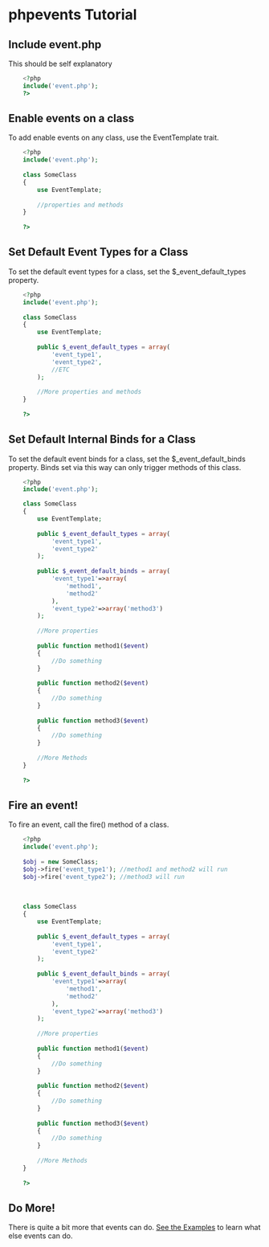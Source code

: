 phpevents Tutorial
==================

Include event.php
-----------------

This should be self explanatory

```php
    <?php
    include('event.php');
    ?>
```

Enable events on a class
------------------------

To add enable events on any class, use the EventTemplate trait.

```php
    <?php
    include('event.php');
    
    class SomeClass
    {
        use EventTemplate;
        
        //properties and methods
    }
    
    ?>
```

Set Default Event Types for a Class
-------------------------------------

To set the default event types for a class, set the $_event_default_types property.

```php
    <?php
    include('event.php');
    
    class SomeClass
    {
        use EventTemplate;
        
        public $_event_default_types = array(
            'event_type1',
            'event_type2',
            //ETC
        );
        
        //More properties and methods
    }
    
    ?>
```

Set Default Internal Binds for a Class
-----------------------------

To set the default event binds for a class, set the $_event_default_binds property. Binds set via this way can only trigger methods of this class.

```php
    <?php
    include('event.php');

    class SomeClass
    {
        use EventTemplate;
        
        public $_event_default_types = array(
            'event_type1',
            'event_type2'
        );
        
        public $_event_default_binds = array(
            'event_type1'=>array(
                'method1',
                'method2'
            ),
            'event_type2'=>array('method3')
        );
        
        //More properties
        
        public function method1($event)
        {
            //Do something
        }
        
        public function method2($event)
        {
            //Do something
        }
        
        public function method3($event)
        {
            //Do something
        }
        
        //More Methods
    }
    
    ?>
```

Fire an event!
--------------

To fire an event, call the fire() method of a class.

```php
    <?php
    include('event.php');
    
    $obj = new SomeClass;
    $obj->fire('event_type1'); //method1 and method2 will run
    $obj->fire('event_type2'); //method3 will run
    
    
    
    class SomeClass
    {
        use EventTemplate;
        
        public $_event_default_types = array(
            'event_type1',
            'event_type2'
        );
        
        public $_event_default_binds = array(
            'event_type1'=>array(
                'method1',
                'method2'
            ),
            'event_type2'=>array('method3')
        );
        
        //More properties
        
        public function method1($event)
        {
            //Do something
        }
        
        public function method2($event)
        {
            //Do something
        }
        
        public function method3($event)
        {
            //Do something
        }
        
        //More Methods   
    }
    
    ?>
```    

Do More!
--------

There is quite a bit more that events can do. [See the Examples](https://github.com/mrkmg/phpevents/tree/master/tests) to learn what else events can do.